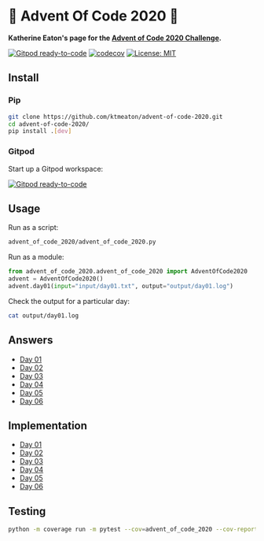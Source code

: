 # 🎅 Advent Of Code 2020 🎄

**Katherine Eaton's page for the [Advent of Code 2020 Challenge](https://adventofcode.com/2020).**  

[![Gitpod ready-to-code](https://img.shields.io/badge/Gitpod-ready--to--code-blue?logo=gitpod)](https://gitpod.io/#https://github.com/ktmeaton/advent-of-code-2020)
[![codecov](https://codecov.io/gh/ktmeaton/advent-of-code-2020/branch/main/graph/badge.svg)](https://codecov.io/gh/ktmeaton/advent-of-code-2020/branch/main)
[![License: MIT](https://img.shields.io/badge/License-MIT-yellow.svg)](https://github.com/ktmeaton/advent-of-code-2020/blob/main/LICENSE)

## Install

### Pip

```bash
git clone https://github.com/ktmeaton/advent-of-code-2020.git
cd advent-of-code-2020/
pip install .[dev]
```

### Gitpod

Start up a Gitpod workspace:

[![Gitpod ready-to-code](https://img.shields.io/badge/Gitpod-ready--to--code-blue?logo=gitpod)](https://gitpod.io/#https://github.com/ktmeaton/advent-of-code-2020)

## Usage

Run as a script:

```bash
advent_of_code_2020/advent_of_code_2020.py
```

Run as a module:

```python
from advent_of_code_2020.advent_of_code_2020 import AdventOfCode2020
advent = AdventOfCode2020()
advent.day01(input="input/day01.txt", output="output/day01.log")
```

Check the output for a particular day:

```bash
cat output/day01.log
```

## Answers

- [Day 01](https://raw.githubusercontent.com/ktmeaton/advent-of-code-2020/main/output/day01.log)
- [Day 02](https://raw.githubusercontent.com/ktmeaton/advent-of-code-2020/main/output/day02.log)
- [Day 03](https://raw.githubusercontent.com/ktmeaton/advent-of-code-2020/main/output/day03.log)
- [Day 04](https://raw.githubusercontent.com/ktmeaton/advent-of-code-2020/main/output/day04.log)
- [Day 05](https://raw.githubusercontent.com/ktmeaton/advent-of-code-2020/main/output/day05.log)
- [Day 06](https://raw.githubusercontent.com/ktmeaton/advent-of-code-2020/main/output/day06.log)

## Implementation

- [Day 01](https://github.com/ktmeaton/advent-of-code-2020/blob/main/advent_of_code_2020/advent_of_code_2020.py#L117)
- [Day 02](https://github.com/ktmeaton/advent-of-code-2020/blob/main/advent_of_code_2020/advent_of_code_2020.py#L186)
- [Day 03](https://github.com/ktmeaton/advent-of-code-2020/blob/main/advent_of_code_2020/advent_of_code_2020.py#L253)
- [Day 04](https://github.com/ktmeaton/advent-of-code-2020/blob/main/advent_of_code_2020/advent_of_code_2020.py#L351)
- [Day 05](https://github.com/ktmeaton/advent-of-code-2020/blob/main/advent_of_code_2020/advent_of_code_2020.py#L527)
- [Day 06](https://github.com/ktmeaton/advent-of-code-2020/blob/main/advent_of_code_2020/advent_of_code_2020.py#L592)

## Testing

```bash
python -m coverage run -m pytest --cov=advent_of_code_2020 --cov-report=xml test/test_advent.py
```
